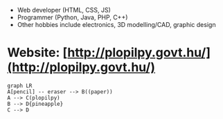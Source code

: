 - Web developer (HTML, CSS, JS)
- Programmer (Python, Java, PHP, C++)
- Other hobbies include electronics, 3D modelling/CAD, graphic design

# Website: [http://plopilpy.govt.hu/](http://plopilpy.govt.hu/)

```random flow chart
graph LR
A[pencil] -- eraser --> B((paper))
A --> C(plopilpy)
B --> D{pineapple}
C --> D
```
